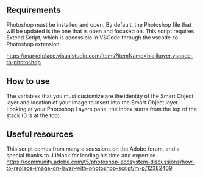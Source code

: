 ## Requirements

Photoshop must be installed and open. By default, the Photoshop file that will be updated is the one that is open and focused on. This script requires Extend Script, which is accessible in VSCode through the vscode-to-Photoshop extension.

https://marketplace.visualstudio.com/items?itemName=bialikover.vscode-to-photoshop

## How to use

The variables that you must customize are the identity of the Smart Object layer and location of your image to insert into the Smart Object layer.
Looking at your Photoshop Layers pane, the index starts from the top of the stack (0 is at the top).

## Useful resources

This script comes from many discussions on the Adobe forum, and a special thanks to JJMack for lending his time and expertise.
https://community.adobe.com/t5/photoshop-ecosystem-discussions/how-to-replace-image-on-layer-with-photoshop-script/m-p/12382409
